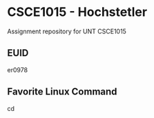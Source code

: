 # CSCE1015 - Hochstetler
Assignment repository for UNT CSCE1015
## EUID
er0978
## Favorite Linux Command
cd
